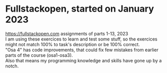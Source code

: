 # Fullstackopen, started on January 2023
https://fullstackopen.com assignments of parts 1-13, 2023<br />
I am using these exercices to learn and test some stuff, so the exercices might not match 100% to task's description or be 100% correct.<br />
"Osa 4" has code improvements, that could fix few mistakes from earlier parts of the course (osa1-osa3).<br />
Also that means my programming knowledge and skills have gone up by a notch.
